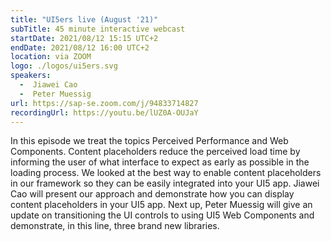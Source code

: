```yaml
---
title: "UI5ers live (August '21)"
subTitle: 45 minute interactive webcast
startDate: 2021/08/12 15:15 UTC+2
endDate: 2021/08/12 16:00 UTC+2
location: via ZOOM
logo: ./logos/ui5ers.svg
speakers:
  -  Jiawei Cao
  -  Peter Muessig
url: https://sap-se.zoom.com/j/94833714827
recordingUrl: https://youtu.be/lUZ0A-OUJaY
---
```

In this episode we treat the topics Perceived Performance and Web Components.
Content placeholders reduce the perceived load time by informing the user of what interface to expect as early as possible in the loading process. We looked at the best way to enable content placeholders in our framework so they can be easily integrated into your UI5 app. Jiawei Cao will present our approach and demonstrate how you can display content placeholders in your UI5 app.
Next up, Peter Muessig will give an update on transitioning the UI controls to using UI5 Web Components and demonstrate, in this line, three brand new libraries.

